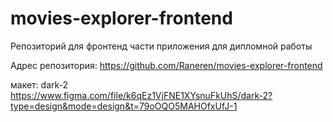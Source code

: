 # movies-explorer-frontend
Репозиторий для фронтенд части приложения для дипломной работы    

Адрес репозитория: https://github.com/Raneren/movies-explorer-frontend

макет: dark-2   
https://www.figma.com/file/k6qEz1VjFNE1XYsnuFkUhS/dark-2?type=design&mode=design&t=79oOQO5MAHOfxUfJ-1


